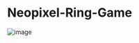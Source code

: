 # Neopixel-Ring-Game

![image](https://github.com/nidanurefe/Neopixel-Ring-Game/assets/114649782/09032c8c-e5bf-441f-9c4c-ca94f372c357)
